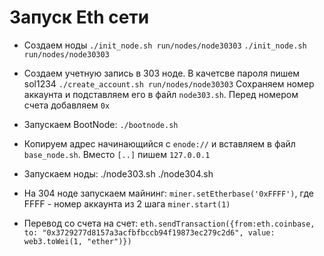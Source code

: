 # Запуск Eth сети

* Создаем ноды
`./init_node.sh run/nodes/node30303`
`./init_node.sh run/nodes/node30303`

* Создаем учетную запись в 303 ноде. В качетсве пароля пишем sol1234
`./create_account.sh run/nodes/node30303`
Сохраняем номер аккаунта и подставляем его в файл `node303.sh`. Перед номером счета добавляем `0x`

* Запускаем BootNode:
`./bootnode.sh`
* Копируем адрес начинающийся с `enode://` и вставляем в файл `base_node.sh`. Вместо `[..]` пишем `127.0.0.1`

* Запускаем ноды:
./node303.sh
./node304.sh

* На 304 ноде запускаем майнинг:
`miner.setEtherbase('0xFFFF')`, где FFFF - номер аккаунта из 2 шага
`miner.start(1)`

* Перевод со счета на счет:
`eth.sendTransaction({from:eth.coinbase, to: "0x3729277d8157a3acfbfbccb94f19873ec279c2d6", value: web3.toWei(1, "ether")})`

